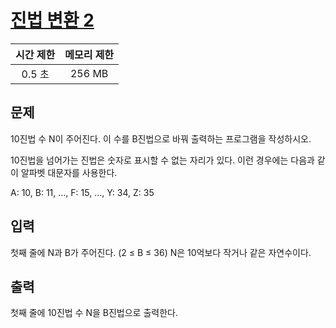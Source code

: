 # [진법 변환 2](https://www.acmicpc.net/problem/11005)

| 시간 제한 | 메모리 제한 |
| :-------: | :---------: |
| 0.5 초    | 256 MB      |

## 문제

10진법 수 N이 주어진다. 이 수를 B진법으로 바꿔 출력하는 프로그램을 작성하시오.

10진법을 넘어가는 진법은 숫자로 표시할 수 없는 자리가 있다. 이런 경우에는 다음과 같이 알파벳 대문자를 사용한다.

A: 10, B: 11, ..., F: 15, ..., Y: 34, Z: 35


## 입력

첫째 줄에 N과 B가 주어진다. (2 ≤ B ≤ 36) N은 10억보다 작거나 같은 자연수이다.


## 출력

첫째 줄에 10진법 수 N을 B진법으로 출력한다.


